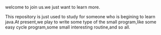 welcome to join us.we just want to learn more.

This repository is just used to study for someone who is begining to learn java.At present,we play to write some type of the small program,like some easy cycle program,some small interesting routine,and so all.
